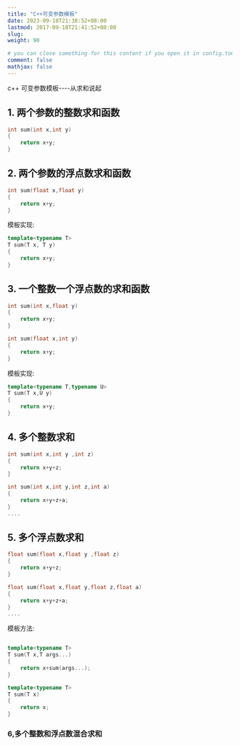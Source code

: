 ```yaml
---
title: "C++可变参数模板"
date: 2023-09-18T21:38:52+08:00
lastmod: 2017-09-18T21:41:52+08:00
slug: 
weight: 90

# you can close something for this content if you open it in config.toml.
comment: false
mathjax: false
---
```

c++ 可变参数模板----从求和说起

## 1. 两个参数的整数求和函数

```cpp
int sum(int x,int y)
{
    return x+y;
}
```

## 2. 两个参数的浮点数求和函数
```cpp
int sum(float x,float y)
{
    return x+y;
}
```


模板实现:
```cpp
template<typename T>
T sum(T x, T y)
{
    return x+y;
}
```

## 3. 一个整数一个浮点数的求和函数
```cpp
int sum(int x,float y)
{
    return x+y;
}

int sum(float x,int y)
{
    return x+y;
}
```

模板实现:
```cpp
template<typename T,typename U>
T sum(T x,U y)
{
    return x+y;
}
```

## 4. 多个整数求和

```cpp
int sum(int x,int y ,int z)
{
    return x+y+z;
}

int sum(int x,int y,int z,int a)
{
    return x+y+z+a;
}
....
```

## 5. 多个浮点数求和

```cpp
float sum(float x,float y ,float z)
{
    return x+y+z;
}

float sum(float x,float y,float z,float a)
{
    return x+y+z+a;
}
....
```
模板方法:
```cpp

template<typename T>
T sum(T x,T args...)
{
    return x+sum(args...); 
}

template<typename T>
T sum(T x)
{
    return x;
}
```

### 6,多个整数和浮点数混合求和

